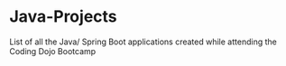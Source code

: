 # Java-Projects

List of all the Java/ Spring Boot applications created while attending the Coding Dojo Bootcamp
